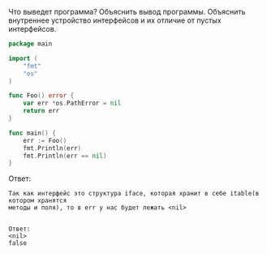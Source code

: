 Что выведет программа? Объяснить вывод программы. Объяснить внутреннее устройство интерфейсов и их отличие от пустых интерфейсов.

```go
package main

import (
	"fmt"
	"os"
)

func Foo() error {
	var err *os.PathError = nil
	return err
}

func main() {
	err := Foo()
	fmt.Println(err)
	fmt.Println(err == nil)
}
```

Ответ:
```
Так как интерфейс это структура iface, которая хранит в себе itable(в котором хранятся
методы и поля), то в err у нас будет лежать <nil>


Ответ:
<nil>
false
```
